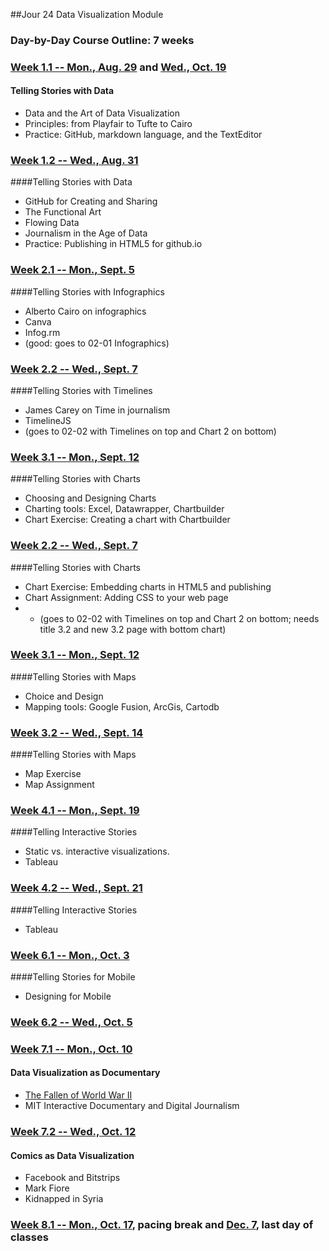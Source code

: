 ##Jour 24 Data Visualization Module

### Day-by-Day Course Outline: 7 weeks

### [Week 1.1 -- Mon., Aug. 29](WeeklySchedule/week01-01.md) and [Wed., Oct. 19](WeeklySchedule/week01-01.md)
#### Telling Stories with Data
- Data and the Art of Data Visualization
- Principles: from Playfair to Tufte to Cairo
- Practice: GitHub, markdown language, and the TextEditor

### [Week 1.2 -- Wed., Aug. 31](WeeklySchedule/week01-02.md)
####Telling Stories with Data

- GitHub for Creating and Sharing
- The Functional Art
- Flowing Data
- Journalism in the Age of Data
- Practice: Publishing in HTML5 for github.io

### [Week 2.1 -- Mon., Sept. 5](WeeklySchedule/week02-01.md)
####Telling Stories with Infographics
- Alberto Cairo on infographics
- Canva
- Infog.rm
- (good: goes to 02-01 Infographics)

### [Week 2.2 -- Wed., Sept. 7](WeeklySchedule/week02-02.md)
####Telling Stories with Timelines
- James Carey on Time in journalism
- TimelineJS
- (goes to 02-02 with Timelines on top and Chart 2 on bottom)

### [Week 3.1 -- Mon., Sept. 12](WeeklySchedule/week03-01.md)

####Telling Stories with Charts
- Choosing and Designing Charts
- Charting tools: Excel, Datawrapper, Chartbuilder
- Chart Exercise: Creating a chart with Chartbuilder

### [Week 2.2 -- Wed., Sept. 7](WeeklySchedule/week02-02.md)

####Telling Stories with Charts
- Chart Exercise: Embedding charts in HTML5 and publishing
- Chart Assignment: Adding CSS to your web page
- - (goes to 02-02 with Timelines on top and Chart 2 on bottom; needs title 3.2 and new 3.2 page with bottom chart)

### [Week 3.1 -- Mon., Sept. 12](WeeklySchedule/week03-01.md)

####Telling Stories with Maps
- Choice and Design
- Mapping tools: Google Fusion, ArcGis, Cartodb

### [Week 3.2 -- Wed., Sept. 14](WeeklySchedule/week03-02.md)

####Telling Stories with Maps
- Map Exercise
- Map Assignment

### [Week 4.1 -- Mon., Sept. 19](WeeklySchedule/week04-01.md)

####Telling Interactive Stories
- Static vs. interactive visualizations.
- Tableau

### [Week 4.2 -- Wed., Sept. 21](WeeklySchedule/week04-02.md)
####Telling Interactive Stories
- Tableau


### [Week 6.1 -- Mon., Oct. 3](WeeklySchedule/week06-01.md)

####Telling Stories for Mobile
- Designing for Mobile

### [Week 6.2 -- Wed., Oct. 5](WeeklySchedule/week06-02.md)


### [Week 7.1 -- Mon., Oct. 10](WeeklySchedule/week07-01.md)

#### Data Visualization as Documentary
- [The Fallen of World War II](http://www.fallen.io/ww2/)
- MIT Interactive Documentary and Digital Journalism

### [Week 7.2 -- Wed., Oct. 12](WeeklySchedule/week07-02.md)

#### Comics as Data Visualization
- Facebook and Bitstrips
- Mark Fiore
- Kidnapped in Syria

### [Week 8.1 -- Mon., Oct. 17](WeeklySchedule/week08-01.md), pacing break and [Dec. 7](WeeklySchedule/week08-01.md), last day of classes


